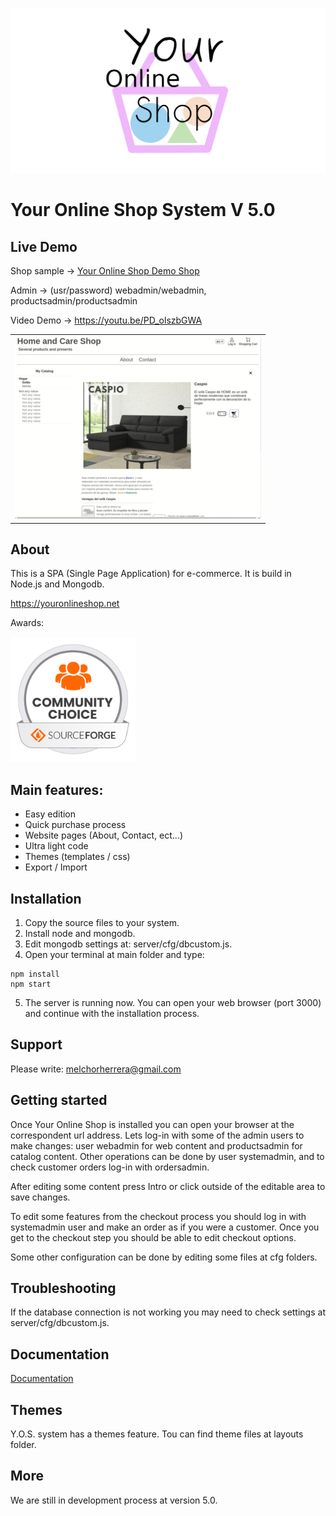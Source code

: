 ![Your Online Shop](assets/logotype.png "Your Online Shop")

# Your Online Shop System V 5.0

## Live Demo

Shop sample -> [Your Online Shop Demo Shop](https://youronlineshop.net/sample/)

Admin -> (usr/password) webadmin/webadmin, productsadmin/productsadmin

Video Demo -> https://youtu.be/PD_olszbGWA
<table>
  <tr>
    <td>
    <a href="https://youtu.be/PD_olszbGWA"><img src="assets/youtube.webp"></a>
    </td>
  </tr>
</table>

## About

This is a SPA (Single Page Application) for e-commerce. It is build in Node.js and Mongodb.

https://youronlineshop.net

Awards:

<img src="assets/oss-community-choice-white.svg" alt="Community choice" width="200"/>

## Main features:

- Easy edition
- Quick purchase process
- Website pages (About, Contact, ect...)
- Ultra light code
- Themes (templates / css)
- Export / Import


## Installation

1. Copy the source files to your system.
2. Install node and mongodb.
3. Edit mongodb settings at: server/cfg/dbcustom.js.
4. Open your terminal at main folder and type:
```
npm install 
npm start
```
5. The server is running now. You can open your web browser (port 3000) and continue with the installation process.

## Support

Please write: melchorherrera@gmail.com


## Getting started

Once Your Online Shop is installed you can open your browser at the correspondent url address. Lets log-in with some of the admin users to make changes: user webadmin for web content and productsadmin for catalog content. Other operations can be done by user systemadmin, and to check customer orders log-in with ordersadmin.

After editing some content press Intro or click outside of the editable area to save changes.

To edit some features from the checkout process you should log in with systemadmin user and make an order as if you were a customer. Once you get to the checkout step you should be able to edit checkout options.

Some other configuration can be done by editing some files at cfg folders.


## Troubleshooting

If the database connection is not working you may need to check settings at server/cfg/dbcustom.js.


## Documentation

[Documentation](docs/overview.md)


## Themes

Y.O.S. system has a themes feature. Tou can find theme files at layouts folder.


## More

We are still in development process at version 5.0.
